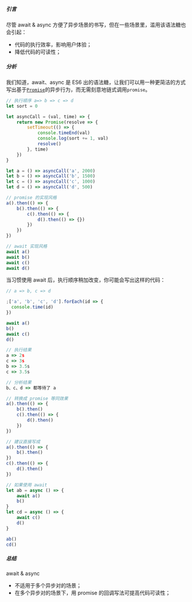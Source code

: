 ##### 引言
尽管 await & async 方便了异步场景的书写，但在一些场景里，滥用该语法糖也会引起：
- 代码的执行效率，影响用户体验；
- 降低代码的可读性；

##### 分析
我们知道，await、async 是 ES6 出的语法糖，让我们可以用一种更简洁的方式写出基于[`Promise`](https://developer.mozilla.org/zh-CN/docs/Web/JavaScript/Reference/Global_Objects/Promise)的异步行为，而无需刻意地链式调用`promise`。

```js
// 执行顺序 a=> b => c => d
let sort = 0

let asyncCall = (val, time) => {
	return new Promise(resolve => {
		setTimeout(() => {
			console.timeEnd(val)
			console.log(sort += 1, val)
			resolve()
		}, time)
	})
}

let a = () => asyncCall('a', 2000)
let b = () => asyncCall('b', 1500)
let c = () => asyncCall('c', 1000)
let d = () => asyncCall('d', 500)

// promise 的实现风格
a().then(() => {
	b().then(() => {
		c().then(() => {
			d().then(() => {})
		})
	})
})

// await 实现风格
await a()
await b()
await c()
await d()
```

当习惯使用 await 后，执行顺序稍加改变，你可能会写出这样的代码：

``` js
// a => b, c => d

;['a', 'b', 'c', 'd'].forEach(id => {
  console.time(id)
})

await a()
b()
await c()
d()

// 执行结果
a => 2s
c => 3s
b => 3.5s
c => 3.5s

// 分析结果
b、c、d => 都等待了 a 

// 转换成 promise 等同效果
a().then(() => {
	b().then()
	c().then(() => {
		d().then()
	})
})

// 建议直接写成
a().then(() => {
	b().then()
})
c().then(() => {
	d().then()
})

// 如果使用 await
let ab = async () => {
	await a()
	b()
}
let cd = async () => {
	await c()
	d()
}

ab()
cd()

```

##### 总结
await & async 

- 不适用于多个异步对的场景；
- 在多个异步对的场景下，用 promise 的回调写法可提高代码可读性；